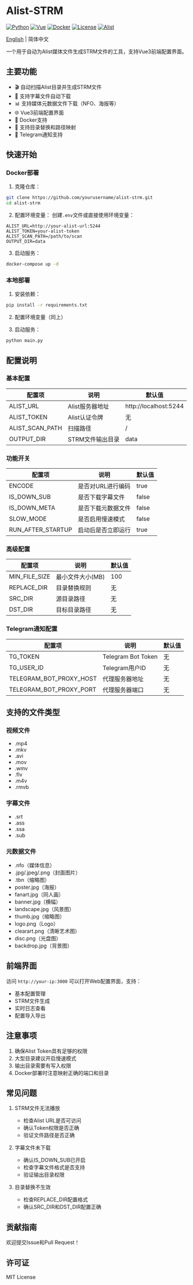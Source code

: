 # Alist-STRM

[![Python](https://img.shields.io/badge/Python-3.8%2B-blue)](https://www.python.org/)
[![Vue](https://img.shields.io/badge/Vue.js-3.x-green)](https://vuejs.org/)
[![Docker](https://img.shields.io/badge/Docker-ready-blue)](https://www.docker.com/)
[![License](https://img.shields.io/badge/License-MIT-yellow.svg)](https://opensource.org/licenses/MIT)
[![Alist](https://img.shields.io/badge/Alist-3.x-orange)](https://alist.nn.ci/)

[English](README_en.md) | 简体中文

一个用于自动为Alist媒体文件生成STRM文件的工具，支持Vue3前端配置界面。

## 主要功能

- 🎬 自动扫描Alist目录并生成STRM文件
- 📝 支持字幕文件自动下载
- 📊 支持媒体元数据文件下载（NFO、海报等）
- 🌐 Vue3前端配置界面
- 🐳 Docker支持
- 🔄 支持目录替换和路径映射
- 📱 Telegram通知支持

## 快速开始

### Docker部署

1. 克隆仓库：
```bash
git clone https://github.com/yourusername/alist-strm.git
cd alist-strm
```

2. 配置环境变量：
创建`.env`文件或直接使用环境变量：
```env
ALIST_URL=http://your-alist-url:5244
ALIST_TOKEN=your-alist-token
ALIST_SCAN_PATH=/path/to/scan
OUTPUT_DIR=data
```

3. 启动服务：
```bash
docker-compose up -d
```

### 本地部署

1. 安装依赖：
```bash
pip install -r requirements.txt
```

2. 配置环境变量（同上）

3. 启动服务：
```bash
python main.py
```

## 配置说明

### 基本配置

| 配置项 | 说明 | 默认值 |
|--------|------|--------|
| ALIST_URL | Alist服务器地址 | http://localhost:5244 |
| ALIST_TOKEN | Alist认证令牌 | 无 |
| ALIST_SCAN_PATH | 扫描路径 | / |
| OUTPUT_DIR | STRM文件输出目录 | data |

### 功能开关

| 配置项 | 说明 | 默认值 |
|--------|------|--------|
| ENCODE | 是否对URL进行编码 | true |
| IS_DOWN_SUB | 是否下载字幕文件 | false |
| IS_DOWN_META | 是否下载元数据文件 | false |
| SLOW_MODE | 是否启用慢速模式 | false |
| RUN_AFTER_STARTUP | 启动后是否立即运行 | true |

### 高级配置

| 配置项 | 说明 | 默认值 |
|--------|------|--------|
| MIN_FILE_SIZE | 最小文件大小(MB) | 100 |
| REPLACE_DIR | 目录替换规则 | 无 |
| SRC_DIR | 源目录路径 | 无 |
| DST_DIR | 目标目录路径 | 无 |

### Telegram通知配置

| 配置项 | 说明 | 默认值 |
|--------|------|--------|
| TG_TOKEN | Telegram Bot Token | 无 |
| TG_USER_ID | Telegram用户ID | 无 |
| TELEGRAM_BOT_PROXY_HOST | 代理服务器地址 | 无 |
| TELEGRAM_BOT_PROXY_PORT | 代理服务器端口 | 无 |

## 支持的文件类型

### 视频文件
- .mp4
- .mkv
- .avi
- .mov
- .wmv
- .flv
- .m4v
- .rmvb

### 字幕文件
- .srt
- .ass
- .ssa
- .sub

### 元数据文件
- .nfo（媒体信息）
- .jpg/.jpeg/.png（封面图片）
- .tbn（缩略图）
- poster.jpg（海报）
- fanart.jpg（同人画）
- banner.jpg（横幅）
- landscape.jpg（风景图）
- thumb.jpg（缩略图）
- logo.png（Logo）
- clearart.png（清晰艺术图）
- disc.png（光盘图）
- backdrop.jpg（背景图）

## 前端界面

访问 `http://your-ip:3000` 可以打开Web配置界面，支持：

- 基本配置管理
- STRM文件生成
- 实时日志查看
- 配置导入导出

## 注意事项

1. 确保Alist Token具有足够的权限
2. 大型目录建议开启慢速模式
3. 输出目录需要有写入权限
4. Docker部署时注意映射正确的端口和目录

## 常见问题

1. STRM文件无法播放
   - 检查Alist URL是否可访问
   - 确认Token权限是否正确
   - 验证文件路径是否正确

2. 字幕文件未下载
   - 确认IS_DOWN_SUB已开启
   - 检查字幕文件格式是否支持
   - 验证输出目录权限

3. 目录替换不生效
   - 检查REPLACE_DIR配置格式
   - 确认SRC_DIR和DST_DIR配置正确

## 贡献指南

欢迎提交Issue和Pull Request！

## 许可证

MIT License

